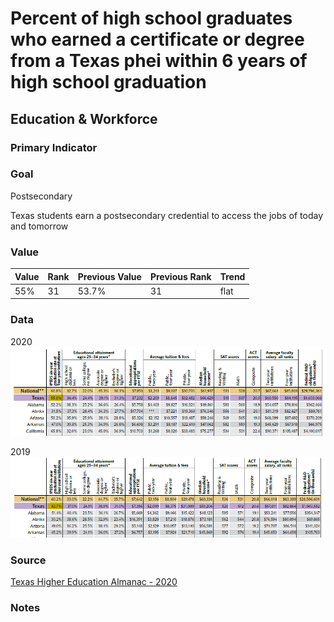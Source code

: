 # Percent of high school graduates who earned a certificate or degree from a Texas phei within 6 years of high school graduation

## Education & Workforce

### Primary Indicator

### **Goal**

Postsecondary

Texas students earn a postsecondary credential to access the jobs of today and tomorrow


### Value

|  Value      | Rank        | Previous Value | Previous Rank | Trend | 
| ----------- | ----------- | ----------- | ----------- | -----------|
| 55%      |     31   |    53.7%  | 31        | flat       | 

### Data

2020
![2020](./6year_2020.PNG)

2019
![2020](./6year_2019.PNG)


### Source

[Texas Higher Education Almanac - 2020](http://reportcenter.highered.texas.gov/agency-publication/almanac/2020-texas-public-higher-education-almanac/)

### Notes
